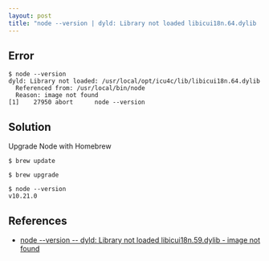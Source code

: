 ```yaml
---
layout: post
title: "node --version | dyld: Library not loaded libicui18n.64.dylib | Reason: image not found"
---
```


## Error

```
$ node --version
dyld: Library not loaded: /usr/local/opt/icu4c/lib/libicui18n.64.dylib
  Referenced from: /usr/local/bin/node
  Reason: image not found
[1]    27950 abort      node --version
```

## Solution

Upgrade Node with Homebrew

```
$ brew update
```

```
$ brew upgrade
```

```
$ node --version
v10.21.0
```

## References

- [node --version -- dyld: Library not loaded libicui18n.59.dylib - image not found](/2018/04/21/node-version-dyld-library-not-loaded-libicui18n-59-dylib-image-not-found.html)
